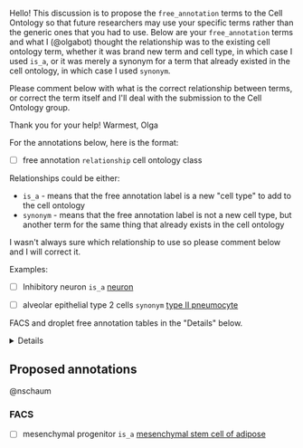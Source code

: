 Hello!
This discussion is to propose the `free_annotation` terms to the Cell Ontology so that future researchers may use your specific terms rather than the generic ones that you had to use. Below are  your `free_annotation` terms and what I (@olgabot) thought the relationship was to the existing cell ontology term, whether it was brand new term and cell type, in which case I used `is_a`, or it was merely a synonym for a term that already existed in the cell ontology, in which case I used `synonym`.

Please comment below with what is the correct relationship between terms, or correct the term itself and I'll deal with the submission to the Cell Ontology group.

Thank you for your help!
Warmest,
Olga



For the annotations below, here is the format:

- [ ] free annotation `relationship` cell ontology class

Relationships could be either:

- `is_a` - means that the free annotation label is a new "cell type" to add to the cell ontology
- `synonym` - means that the free annotation label is not a new cell type, but another term for the same thing that already exists in the cell ontology

I wasn't always sure which relationship to use so please comment below and I will correct it.

Examples:

- [ ] Inhibitory neuron `is_a` [neuron](http://purl.obolibrary.org/obo/CL_0000540)
- [ ] alveolar epithelial type 2 cells `synonym` [type II pneumocyte](http://purl.obolibrary.org/obo/CL_0002063)


FACS and droplet free annotation tables in the "Details" below.

<details>


### FACS free annotation table

<table border="1" class="dataframe">
  <thead>
    <tr style="text-align: right;">
      <th>tissue</th>
      <th>cell_ontology_class</th>
      <th>free_annotation</th>
      <th>n_cells</th>
    </tr>
  </thead>
  <tbody>
    <tr>
      <td>Fat</td>
      <td>mesenchymal stem cell of adipose</td>
      <td>mesenchymal progenitor</td>
      <td>2107</td>
    </tr>
  </tbody>
</table>


### Droplet free annotation table

<table border="1" class="dataframe">
  <thead>
    <tr style="text-align: right;">
      <th>tissue</th>
      <th>cell_ontology_class</th>
      <th>free_annotation</th>
      <th>n_cells</th>
    </tr>
  </thead>
  <tbody>
  </tbody>
</table>



</details>


## Proposed annotations

@nschaum

### FACS

- [ ] mesenchymal progenitor `is_a` [mesenchymal stem cell of adipose](http://purl.obolibrary.org/obo/CL_0002570)
